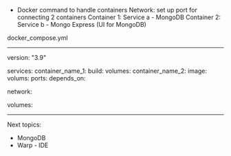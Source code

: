 


- Docker command to handle containers
	Network: set up port for connecting 2 containers
	Container 1: Service a - MongoDB
	Container 2: Service b - Mongo Express (UI for MongoDB)

docker_compose.yml
___________________________________________________________
version: "3.9"

services:
    container_name_1:
        build:
        volumes:
    container_name_2:
        image:
        volums:
        ports:
        depends_on:

network:

volumes:

___________________________________________________________


Next topics:
- MongoDB
- Warp - IDE
